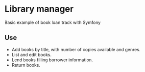 # Library manager
Basic example of book loan track with Symfony
## Use
- Add books by title, with number of copies available and genres.
- List and edit books.
- Lend books filling borrower information.
- Return books.

